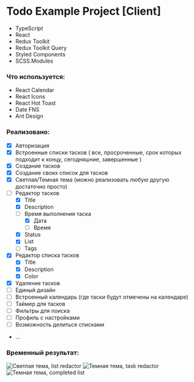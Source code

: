 # Todo Example Project [Client]


- TypeScript
- React
- Redux Toolkit
- Redux Toolkit Query
- Styled Components
- SCSS.Modules


### Что используется:

- React Calendar
- React Icons
- React Hot Toast
- Date FNS
- Ant Design

### Реализовано:
- [X] Авторизация
- [X] Встроенные списки тасков
  ( все, просроченные, срок которых подходит к концу, сегодняшние, завершенные )
- [X] Создание тасков
- [X] Создание своих список для тасков
- [X] Светлая/Темная тема (можно реализовать любую другую достаточно просто)
- [ ] Редактор тасков 
  - [X] Title
  - [X] Description
  - [ ] Время выполнения таска
    - [X] Дата
    - [ ] Время
  - [X] Status
  - [X] List
  - [ ] Tags
- [X] Редактор списка тасков
  - [X] Title
  - [X] Description
  - [X] Color
- [X] Удаление тасков
- [ ] Единый дизайн
- [ ] Встроенный календарь (где таски будут отмечены на календаре)
- [ ] Таймер для тасков
- [ ] Фильтры для поиска
- [ ] Профиль с настройками
- [ ] Возможность делиться списками
- ...

### Временный результат:
![Светлая тема, list redactor](https://sun9-48.userapi.com/impg/C5f6D_FZcRJ4kYAiBKMNjqDC8d5qDkI8q1lZOQ/6HQl9rIVNhk.jpg?size=1290x976&quality=95&sign=7ab588eba512e224e1817c6516304634&type=album)
![Темная тема, task redactor](https://sun9-71.userapi.com/impg/fy-w1yEsWIo4LhGlPUB8GScrp4YakDRw93ct-g/LKR5c6gfG4g.jpg?size=1270x976&quality=95&sign=bade99fcc3ca5ea039b0d0a7b32395d4&type=album)
![Темная тема, completed list](https://sun1-55.userapi.com/impg/BiJL1SY7kJKFEz-FseV_uGtb2UajewxRDOB2pw/qGLb5dA1PUU.jpg?size=1258x971&quality=95&sign=ebc2498e2116144cda3cc08cf899febe&type=album)